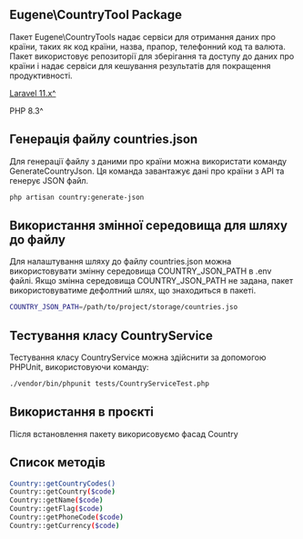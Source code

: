 ## Eugene\CountryTool Package

Пакет Eugene\CountryTools надає сервіси для отримання даних про країни, таких як код країни, назва, прапор, телефонний код та валюта. Пакет використовує репозиторії для зберігання та доступу до даних про країни і надає сервіси для кешування результатів для покращення продуктивності.

[Laravel 11.x^](https://laravel.com/docs/11.x)

PHP 8.3^

## Генерація файлу countries.json

Для генерації файлу з даними про країни можна використати команду GenerateCountryJson. Ця команда завантажує дані про країни з API та генерує JSON файл.

```bash
php artisan country:generate-json
```

## Використання змінної середовища для шляху до файлу
Для налаштування шляху до файлу countries.json можна використовувати змінну середовища COUNTRY_JSON_PATH в .env файлі.
Якщо змінна середовища COUNTRY_JSON_PATH не задана, пакет використовуватиме дефолтний шлях, що знаходиться в пакеті.

```bash
COUNTRY_JSON_PATH=/path/to/project/storage/countries.jso
```

## Тестування класу CountryService
Тестування класу CountryService можна здійснити за допомогою PHPUnit, використовуючи команду:

```bash
./vendor/bin/phpunit tests/CountryServiceTest.php
```

## Використання в проєкті
Після встановлення пакету викорисовуємо фасад Country

## Список методів

```bash
Country::getCountryCodes()
Country::getCountry($code)
Country::getName($code)
Country::getFlag($code)
Country::getPhoneCode($code)
Country::getCurrency($code)
```

